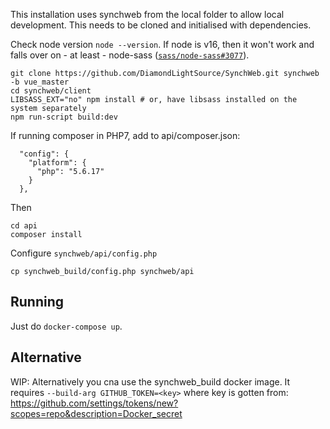 This installation uses synchweb from the local folder to allow local
development. This needs to be cloned and initialised with dependencies.

Check node version `node --version`. If node is v16, then it won't work and
falls over on - at least - node-sass ([`sass/node-sass#3077`](https://github.com/sass/node-sass/issues/3077)).


```
git clone https://github.com/DiamondLightSource/SynchWeb.git synchweb -b vue_master
cd synchweb/client
LIBSASS_EXT="no" npm install # or, have libsass installed on the system separately
npm run-script build:dev
```

If running composer in PHP7, add to api/composer.json:
```
  "config": {
    "platform": {
      "php": "5.6.17"
    }
  },
```
Then
```
cd api
composer install
```

Configure `synchweb/api/config.php`
```
cp synchweb_build/config.php synchweb/api
```

## Running
Just do `docker-compose up`.

## Alternative
WIP: Alternatively you cna use the synchweb_build docker image. It requires
`--build-arg GITHUB_TOKEN=<key>` where key is gotten from:
    https://github.com/settings/tokens/new?scopes=repo&description=Docker_secret